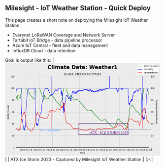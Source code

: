 ## Milesight - IoT Weather Station - Quick Deploy

This page creates a short note on deploying the Milesight IoT Weather Station:

* Everynet LoRaWAN Coverage and Network Server
* Tartabit IoT Bridge - data pipeline processor
* Azure IoT Central - fleet and data management
* InfluxDB Cloud - data retention

Goal is output like this:
| ![ATX Ice Storm 2023 Graph](atx-icestorm-2023-weather1.png) | 
| ATX Ice Storm 2023 - Captured by Milesight IoT Weather Station |
|:-:|